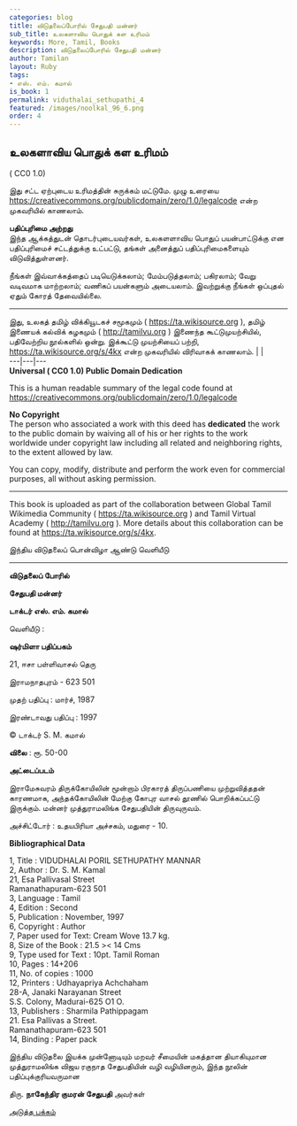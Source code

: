 ```yaml
---
categories: blog
title: விடுதலைப்போரில் சேதுபதி மன்னர்
sub_title: உலகளாவிய பொதுக் கள உரிமம்
keywords: More, Tamil, Books
description: விடுதலைப்போரில் சேதுபதி மன்னர்
author: Tamilan
layout: Ruby
tags:
- எஸ். எம். கமால்
is_book: 1
permalink: viduthalai_sethupathi_4
featured: /images/noolkal_96_6.png
order: 4
---
```



## உலகளாவிய பொதுக் கள உரிமம்

( CC0 1.0)

இது சட்ட ஏற்புடைய உரிமத்தின் சுருக்கம் மட்டுமே. முழு உரையை https://creativecommons.org/publicdomain/zero/1.0/legalcode என்ற முகவரியில் காணலாம்.

**பதிப்புரிமை அற்றது**  
இந்த ஆக்கத்துடன் தொடர்புடையவர்கள், உலகளளாவிய பொதுப் பயன்பாட்டுக்கு என பதிப்புரிமைச் சட்டத்துக்கு உட்பட்டு, தங்கள் அனைத்துப் பதிப்புரிமைகளையும் விடுவித்துள்ளனர்.

நீங்கள் இவ்வாக்கத்தைப் படியெடுக்கலாம்; மேம்படுத்தலாம்; பகிரலாம்; வேறு வடிவமாக மாற்றலாம்; வணிகப் பயன்களும் அடையலாம். இவற்றுக்கு நீங்கள் ஒப்புதல் ஏதும் கோரத் தேவையில்லை.

* * *

இது, உலகத் தமிழ் விக்கியூடகச் சமூகமும் ( https://ta.wikisource.org ), தமிழ் இணையக் கல்விக் கழகமும் ( http://tamilvu.org ) இணைந்த கூட்டுமுயற்சியில், பதிவேற்றிய நூல்களில் ஒன்று. இக்கூட்டு முயற்சியைப் பற்றி, https://ta.wikisource.org/s/4kx என்ற முகவரியில் விரிவாகக் காணலாம். | |  
\---|---|---  
**Universal ( CC0 1.0) Public Domain Dedication**

This is a human readable summary of the legal code found at https://creativecommons.org/publicdomain/zero/1.0/legalcode

**No Copyright**  
The person who associated a work with this deed has **dedicated** the work to the public domain by waiving all of his or her rights to the work worldwide under copyright law including all related and neighboring rights, to the extent allowed by law.

You can copy, modify, distribute and perform the work even for commercial purposes, all without asking permission.

* * *

This book is uploaded as part of the collaboration between Global Tamil Wikimedia Community ( https://ta.wikisource.org ) and Tamil Virtual Academy ( http://tamilvu.org ). More details about this collaboration can be found at https://ta.wikisource.org/s/4kx.

இந்திய விடுதலைப் பொன்விழா ஆண்டு வெளியீடு

* * *

**விடுதலைப் போரில்**

**சேதுபதி மன்னர்**

**டாக்டர் எஸ். எம். கமால்**

வெளியீடு :

**ஷர்மிளா பதிப்பகம்**

21, ஈசா பள்ளிவாசல் தெரு

இராமநாதபுரம் - 623 501

முதற் பதிப்பு : மார்ச், 1987

இரண்டாவது பதிப்பு : 1997

© டாக்டர் S. M. கமால்

**விலை** : ரூ. 50-00

**அட்டைப்படம்**

இராமேசுவரம் திருக்கோயிலின் மூன்றாம் பிரகாரத் திருப்பணியை முற்றுவித்ததன் காரணமாக, அந்தக்கோயிலின் மேற்கு கோபுர வாசல் தூணில் பொறிக்கப்பட்டு இருக்கும். மன்னர் முத்துராமலிங்க சேதுபதியின் திருவுருவம்.

அச்சிட்டோர் : உதயபிரியா அச்சகம், மதுரை - 10.

**Bibliographical Data**

1, Title : VIDUDHALAI PORIL SETHUРАТHY МАNNAR  
2, Author : Dr. S. M. Kamal  
21, Esa Pallivasal Street  
Ramanathapuram-623 501  
3, Language : Tamil  
4, Edition : Second  
5, Publication : November, 1997  
6, Сорyright : Author  
7, Paper used for Text: Cream Wove 13.7 kg.  
8, Size of the Book : 21.5 >< 14 Cms  
9, Type used for Text : 10pt. Tamil Roman  
10, Pages : 14+206  
11, No. of copies : 1000  
12, Printers : Udhayapriya Achchaham  
28-A, Janaki Narayanan Street  
S.S. Colony, Madurai-625 O1 O.  
13, Publishers : Sharmila Pathippagam  
21\. Esa Pallivas a Street.  
Ramanathapuram-623 501  
14, Binding : Раper pack

இந்திய விடுதலை இயக்க முன்னோடியும் மறவர் சீமையின் மகத்தான தியாகியுமான முத்துராமலிங்க விஜய ரகுநாத சேதுபதியின் வழி வழியினரும், இந்த நூலின் பதிப்புக்குரியவருமான

திரு. **நாகேந்திர குமரன் சேதுபதி** அவர்கள்

[அடுத்த பக்கம்](viduthalai_sethupathi_5)